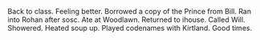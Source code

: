 Back to class. Feeling better. Borrowed a copy of the Prince from Bill. Ran into Rohan after sosc. Ate at Woodlawn. Returned to ihouse. Called Will. Showered. Heated soup up. Played codenames with Kirtland. Good times.